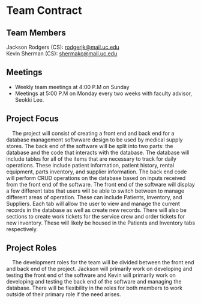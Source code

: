 # Team Contract
## Team Members
Jackson Rodgers (CS): rodgerjk@mail.uc.edu  
Kevin Sherman (CS): shermakc@mail.uc.edu

## Meetings
- Weekly team meetings at 4:00 P.M on Sunday
- Meetings at 5:00 P.M on Monday every two weeks with faculty advisor, Seokki Lee.

## Project Focus
&nbsp;&nbsp;&nbsp;&nbsp;The project will consist of creating a front end and back end for a database management softwware design to be used by medical supply stores.
The back end of the software will be split into two parts: the database and the code that interacts with the database. The database will include tables
for all of the items that are necessary to track for daily operations. These include patient information, patient history, rental equipment, parts inventory, and supplier information.
The back end code will perform CRUD operations on the database based on inputs received from the front end of the software.
The front end of the software will display a few different tabs that users will be able to switch between to manage different areas of operation.
These can include Patients, Inventory, and Suppliers. Each tab will allow the user to view and manage the current records in the database as well as create new records.
There will also be sections to create work tickets for the service crew and order tickets for new inventory. These will likely be housed in the Patients and Inventory tabs respectively.

## Project Roles
&nbsp;&nbsp;&nbsp;&nbsp;The development roles for the team will be divided between the front end and back end of the project. Jackson will primarily work on developing and testing 
the front end of the software and Kevin will primarily work on developing and testing the back end of the software and managing the database. There will be flexibility in the roles for 
both members to work outside of their primary role if the need arises.
